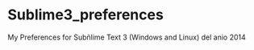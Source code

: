 Sublime3_preferences
====================
My Preferences for Subñlime Text 3 (Windows and Linux)
del anio 2014
